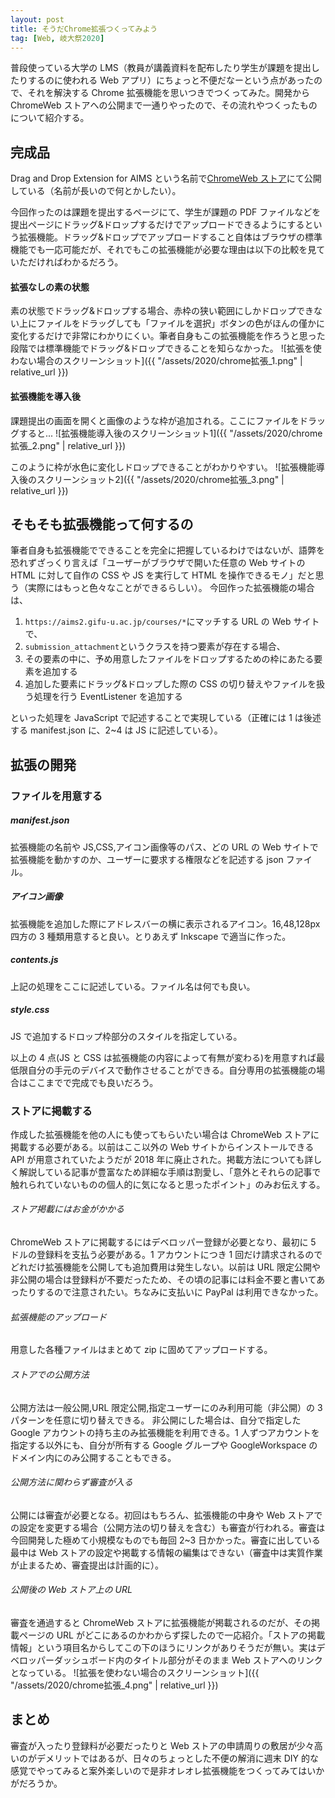```yaml
---
layout: post
title: そうだChrome拡張つくってみよう
tag: [Web, 岐大祭2020]
---
```


普段使っている大学の LMS（教員が講義資料を配布したり学生が課題を提出したりするのに使われる Web アプリ）にちょっと不便だなーという点があったので、それを解決する Chrome 拡張機能を思いつきでつくってみた。開発から ChromeWeb ストアへの公開まで一通りやったので、その流れやつくったものについて紹介する。

## 完成品

Drag and Drop Extension for AIMS という名前で[ChromeWeb ストア](https://chrome.google.com/webstore/detail/drag-and-drop-extension-f/klbkinefgmmgbfgdblaflhcfobacebpn)にて公開している（名前が長いので何とかしたい）。

今回作ったのは課題を提出するページにて、学生が課題の PDF ファイルなどを提出ページにドラッグ&ドロップするだけでアップロードできるようにするという拡張機能。ドラッグ&ドロップでアップロードすること自体はブラウザの標準機能でも一応可能だが、それでもこの拡張機能が必要な理由は以下の比較を見ていただければわかるだろう。

#### 拡張なしの素の状態

素の状態でドラッグ&ドロップする場合、赤枠の狭い範囲にしかドロップできない上にファイルをドラッグしても「ファイルを選択」ボタンの色がほんの僅かに変化するだけで非常にわかりにくい。筆者自身もこの拡張機能を作ろうと思った段階では標準機能でドラッグ&ドロップできることを知らなかった。
![拡張を使わない場合のスクリーンショット]({{ "/assets/2020/chrome拡張_1.png" | relative_url }})

#### 拡張機能を導入後

課題提出の画面を開くと画像のような枠が追加される。ここにファイルをドラッグすると...
![拡張機能導入後のスクリーンショット1]({{ "/assets/2020/chrome拡張_2.png" | relative_url }})

このように枠が水色に変化しドロップできることがわかりやすい。
![拡張機能導入後のスクリーンショット2]({{ "/assets/2020/chrome拡張_3.png" | relative_url }})

## そもそも拡張機能って何するの

筆者自身も拡張機能でできることを完全に把握しているわけではないが、語弊を恐れずざっくり言えば「ユーザーがブラウザで開いた任意の Web サイトの HTML に対して自作の CSS や JS を実行して HTML を操作できるモノ」だと思う（実際にはもっと色々なことができるらしい）。
今回作った拡張機能の場合は、

1.  `https://aims2.gifu-u.ac.jp/courses/*`にマッチする URL の Web サイトで、
2.  `submission_attachment`というクラスを持つ要素が存在する場合、
3.  その要素の中に、予め用意したファイルをドロップするための枠にあたる要素を追加する
4.  追加した要素にドラッグ&ドロップした際の CSS の切り替えやファイルを扱う処理を行う EventListener を追加する

といった処理を JavaScript で記述することで実現している（正確には 1 は後述する manifest.json に、2~4 は JS に記述している）。

## 拡張の開発

### ファイルを用意する

##### manifest.json

拡張機能の名前や JS,CSS,アイコン画像等のパス、どの URL の Web サイトで拡張機能を動かすのか、ユーザーに要求する権限などを記述する json ファイル。

##### アイコン画像

拡張機能を追加した際にアドレスバーの横に表示されるアイコン。16,48,128px 四方の 3 種類用意すると良い。とりあえず Inkscape で適当に作った。

##### contents.js

上記の処理をここに記述している。ファイル名は何でも良い。

##### style.css

JS で追加するドロップ枠部分のスタイルを指定している。

以上の 4 点(JS と CSS は拡張機能の内容によって有無が変わる)を用意すれば最低限自分の手元のデバイスで動作させることができる。自分専用の拡張機能の場合はここまでで完成でも良いだろう。

### ストアに掲載する

作成した拡張機能を他の人にも使ってもらいたい場合は ChromeWeb ストアに掲載する必要がある。以前はここ以外の Web サイトからインストールできる API が用意されていたようだが 2018 年に廃止された。掲載方法についても詳しく解説している記事が豊富なため詳細な手順は割愛し、「意外とそれらの記事で触れられていないものの個人的に気になると思ったポイント」のみお伝えする。

###### ストア掲載にはお金がかかる

ChromeWeb ストアに掲載するにはデベロッパー登録が必要となり、最初に 5 ドルの登録料を支払う必要がある。1 アカウントにつき 1 回だけ請求されるのでどれだけ拡張機能を公開しても追加費用は発生しない。以前は URL 限定公開や非公開の場合は登録料が不要だったため、その頃の記事には料金不要と書いてあったりするので注意されたい。ちなみに支払いに PayPal は利用できなかった。

###### 拡張機能のアップロード

用意した各種ファイルはまとめて zip に固めてアップロードする。

###### ストアでの公開方法

公開方法は一般公開,URL 限定公開,指定ユーザーにのみ利用可能（非公開）の 3 パターンを任意に切り替えできる。
非公開にした場合は、自分で指定した Google アカウントの持ち主のみ拡張機能を利用できる。1 人ずつアカウントを指定する以外にも、自分が所有する Google グループや GoogleWorkspace のドメイン内にのみ公開することもできる。

###### 公開方法に関わらず審査が入る

公開には審査が必要となる。初回はもちろん、拡張機能の中身や Web ストアでの設定を変更する場合（公開方法の切り替えを含む）も審査が行われる。審査は今回開発した極めて小規模なものでも毎回 2~3 日かかった。審査に出している最中は Web ストアの設定や掲載する情報の編集はできない（審査中は実質作業が止まるため、審査提出は計画的に）。

###### 公開後の Web ストア上の URL

審査を通過すると ChromeWeb ストアに拡張機能が掲載されるのだが、その掲載ページの URL がどこにあるのかわからず探したので一応紹介。「ストアの掲載情報」という項目名からしてこの下のほうにリンクがありそうだが無い。実はデベロッパーダッシュボード内のタイトル部分がそのまま Web ストアへのリンクとなっている。
![拡張を使わない場合のスクリーンショット]({{ "/assets/2020/chrome拡張_4.png" | relative_url }})

## まとめ

審査が入ったり登録料が必要だったりと Web ストアの申請周りの敷居が少々高いのがデメリットではあるが、日々のちょっとした不便の解消に週末 DIY 的な感覚でやってみると案外楽しいので是非オレオレ拡張機能をつくってみてはいかがだろうか。
